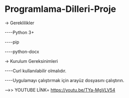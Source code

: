 # Programlama-Dilleri-Proje
-> Gereklilikler

----Python 3+

----pip

----python-docx


-> Kurulum Gereksinimleri

----Curl kullanılabilir olmalıdır.

----Uygulamayı çalıştırmak için arayüz dosyasını çalıştırın.



-->> YOUTUBE LİNK= https://youtu.be/TYa-MgVLV54
